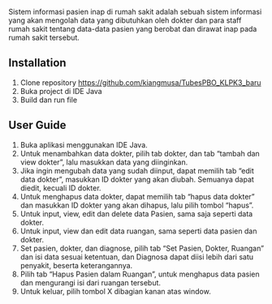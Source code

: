 Sistem informasi pasien inap di rumah sakit adalah sebuah sistem 
informasi yang akan mengolah data yang dibutuhkan oleh dokter dan para staff
rumah sakit tentang data-data pasien yang berobat dan dirawat inap pada rumah
sakit tersebut.

Installation
------------
1.	Clone repository https://github.com/kiangmusa/TubesPBO_KLPK3_baru
2.	Buka project di IDE Java
3.	Build dan run file

User Guide
----------
1.	Buka aplikasi menggunakan IDE Java.
2.	Untuk menambahkan data dokter, pilih tab dokter, dan tab “tambah dan view dokter”, lalu masukkan data yang diinginkan.
3.	Jika ingin mengubah data yang sudah diinput, dapat memilih tab “edit data dokter”, masukkan ID dokter yang akan diubah. Semuanya dapat diedit, kecuali ID dokter.
4.	Untuk menghapus data dokter, dapat memilih tab “hapus data dokter” dan masukkan ID dokter yang akan dihapus, lalu pilih tombol “hapus”.
5.	Untuk input, view, edit dan delete data Pasien, sama saja seperti data dokter.
6.	Untuk input, view dan edit data ruangan, sama seperti data pasien dan dokter.
7.	Set pasien, dokter, dan diagnose, pilih tab “Set Pasien, Dokter, Ruangan” dan isi data sesuai ketentuan, dan Diagnosa dapat diisi lebih dari satu penyakit, beserta keterangannya.
8.	Pilih tab “Hapus Pasien dalam Ruangan”, untuk menghapus data pasien dan mengurangi isi dari ruangan tersebut.
9.	Untuk keluar, pilih tombol X dibagian kanan atas window.

